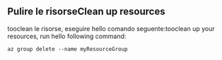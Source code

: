 ## <a name="clean-up-resources"></a><span data-ttu-id="58def-101">Pulire le risorse</span><span class="sxs-lookup"><span data-stu-id="58def-101">Clean up resources</span></span>

<span data-ttu-id="58def-102">tooclean le risorse, eseguire hello comando seguente:</span><span class="sxs-lookup"><span data-stu-id="58def-102">tooclean up your resources, run hello following command:</span></span>

```azurecli-interactive
az group delete --name myResourceGroup
```
